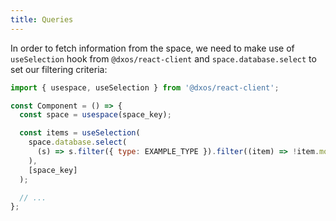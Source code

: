 ```yaml
---
title: Queries
---
```


In order to fetch information from the space, we need to make use of `useSelection` hook from `@dxos/react-client` and `space.database.select` to set our filtering criteria:

```jsx
import { usespace, useSelection } from '@dxos/react-client';

const Component = () => {
  const space = usespace(space_key);

  const items = useSelection(
    space.database.select(
      (s) => s.filter({ type: EXAMPLE_TYPE }).filter((item) => !item.model.getProperty('deleted')).items
    ),
    [space_key]
  );

  // ...
};
```
